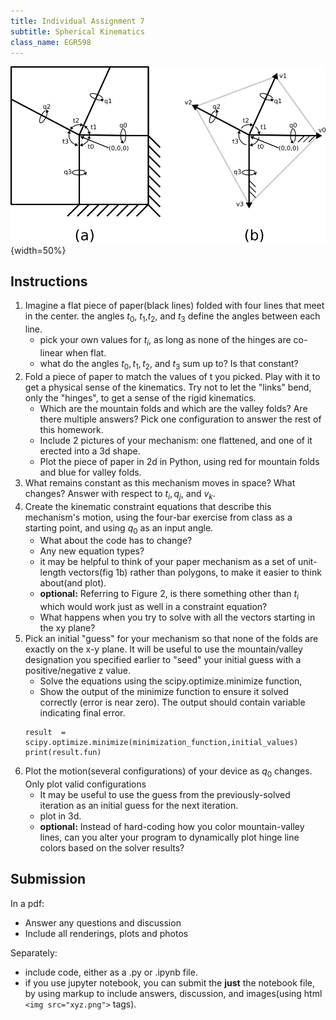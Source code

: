 ```yaml
---
title: Individual Assignment 7
subtitle: Spherical Kinematics
class_name: EGR598
---
```


![two views of the same folded spherical mechanism](figures/spherical-mechanism.png){width=50%}

## Instructions

1. Imagine a flat piece of paper(black lines) folded with four lines that meet in the center.  the angles $t_0$, $t_1$,$t_2$, and $t_3$ define the angles between each line.
    * pick your own values for $t_i$, as long as none of the hinges are co-linear when flat.
    * what do the angles $t_0, t_1,t_2,$ and $t_3$ sum up to?  Is that constant?
1. Fold a piece of paper to match the values of t you picked.  Play with it to get a physical sense of the kinematics.  Try not to let the "links" bend, only the "hinges", to get a sense of the rigid kinematics.
    * Which are the mountain folds and which are the valley folds?  Are there multiple answers?  Pick one configuration to answer the rest of this homework.
    * Include 2 pictures of your mechanism: one flattened, and one of it erected into a 3d shape.
    * Plot the piece of paper in 2d in Python, using red for mountain folds and blue for valley folds.
1. What remains constant as this mechanism moves in space?  What changes?  Answer with respect to $t_i, q_j,$ and $v_k$.
1. Create the kinematic constraint equations that describe this mechanism's motion, using the four-bar exercise from class as a starting point, and using $q_0$ as an input angle.  
    * What about the code has to change?
    * Any new equation types?
    * it may be helpful to think of your paper mechanism as a set of unit-length vectors(fig 1b) rather than polygons, to make it easier to think about(and plot).
    * **optional:** Referring to Figure 2, is there something other than $t_i$ which would work just as well in a constraint equation?
    * What happens when you try to solve with all the vectors starting in the xy plane?
1. Pick an initial "guess" for your mechanism so that none of the folds are exactly on the x-y plane.  It will be useful to use the mountain/valley designation you specified earlier to "seed" your initial guess with a positive/negative z value.
    * Solve the equations using the scipy.optimize.minimize function,
    * Show the output of the minimize function to ensure it solved correctly (error is near zero).  The output should contain variable indicating final error.
    ```{python}
    result  = scipy.optimize.minimize(minimization_function,initial_values)
    print(result.fun)
    ```
1. Plot the motion(several configurations) of your device as $q_0$ changes.  Only plot valid configurations
    * It may be useful to use the guess from the previously-solved iteration as an initial guess for the next iteration.
    * plot in 3d.
    * **optional:** Instead of hard-coding how you color mountain-valley lines, can you alter your program to dynamically plot hinge line colors based on the solver results?

## Submission

In a pdf:

* Answer any questions and discussion
* Include all renderings, plots and photos

Separately:

* include code, either as a .py  or .ipynb file.
* if you use jupyter notebook, you can submit the **just** the notebook file, by using markup to include answers, discussion, and images(using html ```<img src="xyz.png">``` tags).
